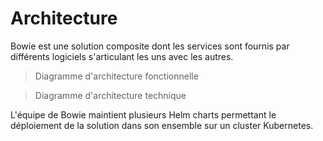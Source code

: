 # Architecture

Bowie est une solution composite dont les services sont fournis par différents logiciels s'articulant les uns avec les autres.

> Diagramme d'architecture fonctionnelle

> Diagramme d'architecture technique

L'équipe de Bowie maintient plusieurs Helm charts permettant le déploiement de la solution dans son ensemble sur un cluster Kubernetes.